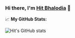 ### Hi there, I'm <a href="#" target="_blank">Hit Bhalodia</a> 👋

📈 **My GitHub Stats:**

![Hit's GitHub stats](https://github-readme-stats.vercel.app/api?username=hbhalodia&show_icons=true&theme=radical)

<!--
**hbhalodia/hbhalodia** is a ✨ _special_ ✨ repository because its `README.md` (this file) appears on your GitHub profile.

Here are some ideas to get you started:

- 🔭 I’m currently working on ...
- 🌱 I’m currently learning ...
- 👯 I’m looking to collaborate on ...
- 🤔 I’m looking for help with ...
- 💬 Ask me about ...
- 📫 How to reach me: ...
- 😄 Pronouns: ...
- ⚡ Fun fact: ...
-->
